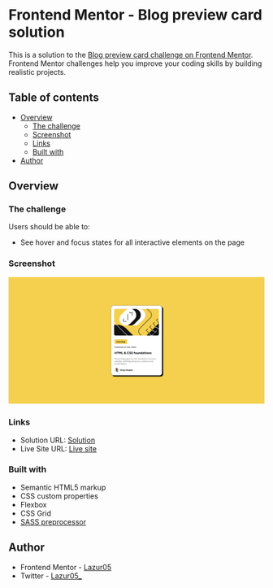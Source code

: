 # Frontend Mentor - Blog preview card solution

This is a solution to the [Blog preview card challenge on Frontend Mentor](https://www.frontendmentor.io/challenges/blog-preview-card-ckPaj01IcS). Frontend Mentor challenges help you improve your coding skills by building realistic projects. 

## Table of contents

- [Overview](#overview)
  - [The challenge](#the-challenge)
  - [Screenshot](#screenshot)
  - [Links](#links)
  - [Built with](#built-with)
- [Author](#author)

## Overview

### The challenge

Users should be able to:

- See hover and focus states for all interactive elements on the page

### Screenshot

![](./screenshot.jpg)

### Links

- Solution URL: [Solution](https://your-solution-url.com)
- Live Site URL: [Live site](https://your-live-site-url.com)

### Built with

- Semantic HTML5 markup
- CSS custom properties
- Flexbox
- CSS Grid
- [SASS preprocessor](https://sass-lang.com/)

## Author

- Frontend Mentor - [Lazur05](https://www.frontendmentor.io/profile/Lazur05)
- Twitter - [Lazur05_](https://x.com/Lazur05_)

